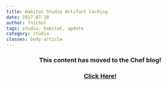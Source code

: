 ```yaml
---
title: Habitat Studio Artifact Caching
date: 2017-07-28
author: fnichol
tags: studio, habitat, update
category: studio
classes: body-article
---
```


<h3><p style="text-align: center;">This content has moved to the Chef blog!</p></h3>
<h3><a href="https://blog.chef.io/2017/07/28/habitat-studio-artifact-caching"><p style="text-align: center;">Click Here!</p></a></h3>